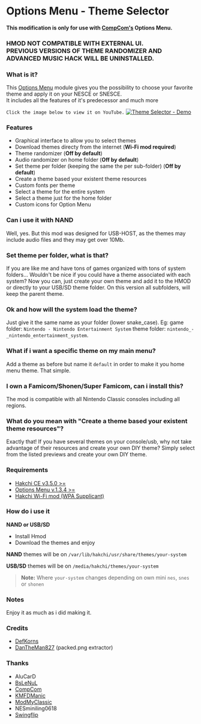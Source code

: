 # Options Menu - Theme Selector
**This modification is only for use with [CompCom's](https://github.com/CompCom) Options Menu.**
### HMOD NOT COMPATIBLE WITH EXTERNAL UI.<br/>PREVIOUS VERSIONS OF THEME RANDOMIZER AND ADVANCED MUSIC HACK WILL BE UNINSTALLED.

### What is it?
This [Options Menu](https://github.com/CompCom/OptionsMenu/releases/latest) module gives you the possibility to choose your favorite theme and apply it on your NESCE or SNESCE.<br/>
It includes all the features of it's predecessor and much more

`Click the image below to view it on YouTube.`
[![Theme Selector - Demo](https://i.imgur.com/Ixi8LYu.png)](https://youtu.be/yRUbGssu8ko "Theme Selector - Demo")
### Features
*  Graphical interface to allow you to select themes
*  Download themes directy from the internet (**Wi-Fi mod required**)
*  Theme randomizer (**Off by default**)
*  Audio randomizer on home folder (**Off by default**)
*  Set theme per folder (keeping the same the per sub-folder) (**Off by default**)
*  Create a theme based your existent theme resources
*  Custom fonts per theme
*  Select a theme for the entire system
*  Select a theme just for the home folder
*  Custom icons for Option Menu

### Can i use it with NAND
Well, yes. But this mod was designed for USB-HOST, as the themes may include audio files and they may get over 10Mb.

### Set theme per folder, what is that?
If you are like me and have tons of games organized with tons of system folders... Wouldn't be nice if you could have a theme associated with each system? Now you can, just create your own theme and add it to the HMOD or directly to your USB/SD theme folder.
On this version all subfolders, will keep the parent theme.

### Ok and how will the system load the theme?
Just give it the same name as your folder (lower snake_case). Eg: game folder: `Nintendo - Nintendo Entertainment System` theme folder: `nintendo_-_nintendo_entertainment_system`.

### What if i want a specific theme on my main menu?
Add a theme as before but name it `default` in order to make it you home menu theme. 
That simple.

### I own a Famicom/Shonen/Super Famicom, can i install this?
The mod is compatible with all Nintendo Classic consoles including all regions.

### What do you mean with "Create a theme based your existent theme resources"?
Exactly that! If you have several themes on your console/usb, why not take advantage of their resources and create your own DIY theme? 
Simply select from the listed previews and create your own DIY theme.

### Requirements
*  [Hakchi CE v3.5.0 >=](https://github.com/TeamShinkansen/hakchi2/releases/latest)
*  [Options Menu v.1.3.4 >=](https://github.com/CompCom/OptionsMenu/releases/latest)
*  [Hakchi Wi-Fi mod (WPA Supplicant)](https://hakchi.net/hakchi/hmods/wpa-supplicant.hmod)

### How do i use it

**NAND or USB/SD**

- Install Hmod
- Download the themes and enjoy

**NAND** themes will be on `/var/lib/hakchi/usr/share/themes/your-system`

**USB/SD** themes will be on `/media/hakchi/themes/your-system`

> **Note:** Where `your-system` changes depending on own mini `nes`, `snes`  or `shonen`

### Notes
Enjoy it as much as i did making it.

### Credits
- [DefKorns](https://gitlab.com/DefKorns)
- [DanTheMan827](https://github.com/DanTheMan827) (packed.png extractor)

### Thanks
- AluCarD
- [BsLeNuL](https://github.com/bslenul)
- [CompCom](https://github.com/CompCom)
- [KMFDManic](https://github.com/KMFDManic)
- [ModMyClassic](https://modmyclassic.com/)
- NESminiling0618
- [Swingflip](https://github.com/swingflip)

